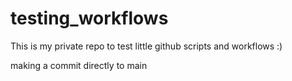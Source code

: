 # testing_workflows
This is my private repo to test little github scripts and workflows :)

making a commit directly to main

